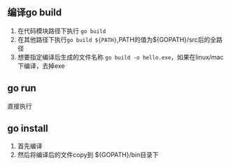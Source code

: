 ## 编译go build
1. 在代码模块路径下执行 `go build`
2. 在其他路径下执行`go build ${PATH}`,PATH的值为${GOPATH}/src后的全路径
3. 想要指定编译后生成的文件名称 `go build -o hello.exe`，如果在linux/mac下编译，去掉exe
## go run
直接执行
## go install 
1. 首先编译
2. 然后将编译后的文件copy到 ${GOPATH}/bin目录下



